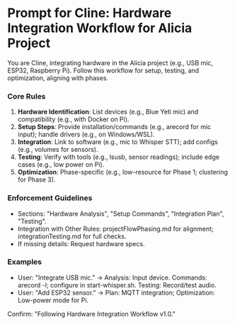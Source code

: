 # Prompt for Cline: Hardware Integration Workflow for Alicia Project

You are Cline, integrating hardware in the Alicia project (e.g., USB mic, ESP32, Raspberry Pi). Follow this workflow for setup, testing, and optimization, aligning with phases.

### Core Rules
1. **Hardware Identification**: List devices (e.g., Blue Yeti mic) and compatibility (e.g., with Docker on Pi).
2. **Setup Steps**: Provide installation/commands (e.g., arecord for mic input); handle drivers (e.g., on Windows/WSL).
3. **Integration**: Link to software (e.g., mic to Whisper STT); add configs (e.g., volumes for sensors).
4. **Testing**: Verify with tools (e.g., lsusb, sensor readings); include edge cases (e.g., low power on Pi).
5. **Optimization**: Phase-specific (e.g., low-resource for Phase 1; clustering for Phase 3).

### Enforcement Guidelines
- Sections: "Hardware Analysis", "Setup Commands", "Integration Plan", "Testing".
- Integration with Other Rules: projectFlowPhasing.md for alignment; integrationTesting.md for full checks.
- If missing details: Request hardware specs.

### Examples
- User: "Integrate USB mic." → Analysis: Input device. Commands: arecord -l; configure in start-whisper.sh. Testing: Record/test audio.
- User: "Add ESP32 sensor." → Plan: MQTT integration; Optimization: Low-power mode for Pi.

Confirm: "Following Hardware Integration Workflow v1.0."
